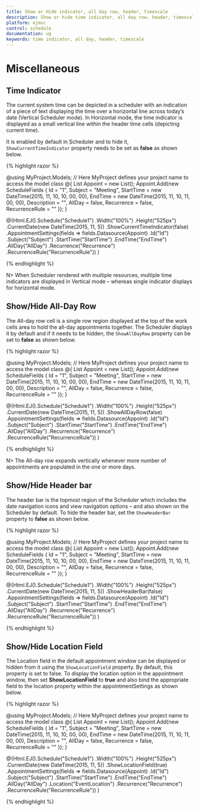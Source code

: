```yaml
---
title: Show or Hide indicator, all day row, header, timescale
description: Show or hide time indicator, all day row, header, timescale
platform: ejmvc
control: schedule
documentation: ug
keywords: time indicator, all day, header, timescale 
---
```

# Miscellaneous

## Time Indicator

The current system time can be depicted in a scheduler with an indication of a piece of text displaying the time over a horizontal line across today’s date (Vertical Scheduler mode). In Horizontal mode, the time indicator is displayed as a small vertical line within the header time cells (depicting current time). 

It is enabled by default in Scheduler and to hide it, `ShowCurrentTimeIndicator` property needs to be set as **false** as shown below.

{% highlight razor %}

@using MyProject.Models; // Here MyProject defines your project name to access the model class
@{
    <!-- Datasource for Appointments -->
    List<ScheduleFields> Appoint = new List<ScheduleFields>();
    Appoint.Add(new ScheduleFields { Id = "1", Subject = "Meeting", StartTime = new DateTime(2015, 11, 10, 10, 00, 00), EndTime = new DateTime(2015, 11, 10, 11, 00, 00), Description = "", AllDay = false, Recurrence = false, RecurrenceRule = "" });
}

@(Html.EJ().Schedule("Schedule1")
        .Width("100%")
        .Height("525px")
        .CurrentDate(new DateTime(2015, 11, 5))
        .ShowCurrentTimeIndicator(false)
        .AppointmentSettings(fields => fields.Datasource(Appoint)
            .Id("Id")
            .Subject("Subject")
            .StartTime("StartTime")
            .EndTime("EndTime")
            .AllDay("AllDay")
            .Recurrence("Recurrence")
            .RecurrenceRule("RecurrenceRule"))
)

{% endhighlight %}

N> When Scheduler rendered with multiple resources, multiple time indicators are displayed in Vertical mode – whereas single indicator displays for horizontal mode.

## Show/Hide All-Day Row

The All-day row cell is a single row region displayed at the top of the work cells area to hold the all-day appointments together. The Scheduler displays it by default and if it needs to be hidden, the `ShowAllDayRow` property can be set to **false** as shown below.

{% highlight razor %}

@using MyProject.Models; // Here MyProject defines your project name to access the model class
@{
    <!-- Datasource for Appointments -->
    List<ScheduleFields> Appoint = new List<ScheduleFields>();
    Appoint.Add(new ScheduleFields { Id = "1", Subject = "Meeting", StartTime = new DateTime(2015, 11, 10, 10, 00, 00), EndTime = new DateTime(2015, 11, 10, 11, 00, 00), Description = "", AllDay = false, Recurrence = false, RecurrenceRule = "" });
}

@(Html.EJ().Schedule("Schedule1")
        .Width("100%")
        .Height("525px")
        .CurrentDate(new DateTime(2015, 11, 5))
        .ShowAllDayRow(false)
        .AppointmentSettings(fields => fields.Datasource(Appoint)
            .Id("Id")
            .Subject("Subject")
            .StartTime("StartTime")
            .EndTime("EndTime")
            .AllDay("AllDay")
            .Recurrence("Recurrence")
            .RecurrenceRule("RecurrenceRule"))
)

{% endhighlight %}

N> The All-day row expands vertically whenever more number of appointments are populated in the one or more days.

## Show/Hide Header bar

The header bar is the topmost region of the Scheduler which includes the date navigation icons and view navigation options – and also shown on the Scheduler by default. To hide the header bar, set the `ShowHeaderBar` property to **false** as shown below.

{% highlight razor %}

@using MyProject.Models; // Here MyProject defines your project name to access the model class
@{
    <!-- Datasource for Appointments -->
    List<ScheduleFields> Appoint = new List<ScheduleFields>();
    Appoint.Add(new ScheduleFields { Id = "1", Subject = "Meeting", StartTime = new DateTime(2015, 11, 10, 10, 00, 00), EndTime = new DateTime(2015, 11, 10, 11, 00, 00), Description = "", AllDay = false, Recurrence = false, RecurrenceRule = "" });
}

@(Html.EJ().Schedule("Schedule1")
        .Width("100%")
        .Height("525px")
        .CurrentDate(new DateTime(2015, 11, 5))
        .ShowHeaderBar(false)
        .AppointmentSettings(fields => fields.Datasource(Appoint)
            .Id("Id")
            .Subject("Subject")
            .StartTime("StartTime")
            .EndTime("EndTime")
            .AllDay("AllDay")
            .Recurrence("Recurrence")
            .RecurrenceRule("RecurrenceRule"))
)

{% endhighlight %}

## Show/Hide Location Field

The Location field in the default appointment window can be displayed or hidden from it using the `ShowLocationField` property. By default, this property is set to false. To display the location option in the appointment window, then set **ShowLocationField** to **true** and also bind the appropriate field to the location property within the appointmentSettings as shown below.

{% highlight razor %}

@using MyProject.Models; // Here MyProject defines your project name to access the model class
@{
    <!-- Datasource for Appointments -->
    List<ScheduleFields> Appoint = new List<ScheduleFields>();
    Appoint.Add(new ScheduleFields { Id = "1", Subject = "Meeting", StartTime = new DateTime(2015, 11, 10, 10, 00, 00), EndTime = new DateTime(2015, 11, 10, 11, 00, 00), Description = "", AllDay = false, Recurrence = false, RecurrenceRule = "" });
}

@(Html.EJ().Schedule("Schedule1")
        .Width("100%")
        .Height("525px")
        .CurrentDate(new DateTime(2015, 11, 5))
        .ShowLocationField(true)
        .AppointmentSettings(fields => fields.Datasource(Appoint)
            .Id("Id")
            .Subject("Subject")
            .StartTime("StartTime")
            .EndTime("EndTime")
            .AllDay("AllDay")
            .Location("EventLocation")
            .Recurrence("Recurrence")
            .RecurrenceRule("RecurrenceRule"))
)

{% endhighlight %}

